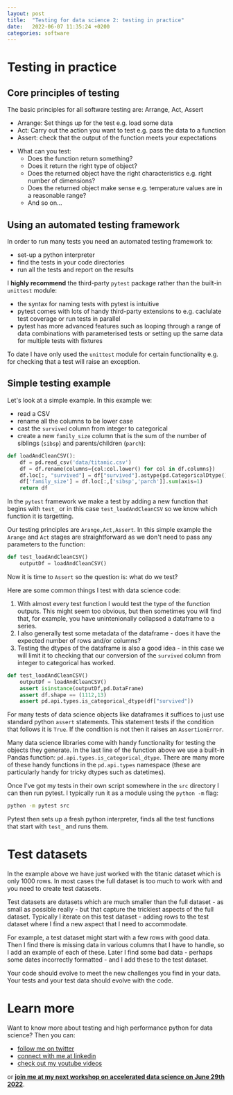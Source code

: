 ```yaml
---
layout: post
title:  "Testing for data science 2: testing in practice"
date:   2022-06-07 11:35:24 +0200
categories: software
---
```

# Testing in practice

## Core principles of testing
The basic principles for all software testing are: Arrange, Act, Assert
  * Arrange: Set things up for the test e.g. load some data
  * Act: Carry out the action you want to test e.g. pass the data to a function
  * Assert: check that the output of the function meets your expectations

- What can you test:
  * Does the function return something?
  * Does it return the right type of object?
  * Does the returned object have the right characteristics e.g. right number of dimensions?
  * Does the returned object make sense e.g. temperature values are in a reasonable range?
  * And so on...


## Using an automated testing framework
In order to run many tests you need an automated testing framework to:
- set-up a python interpreter
- find the tests in your code directories
- run all the tests and report on the results

I **highly recommend** the third-party `pytest` package rather than the built-in `unittest` module:
- the syntax for naming tests with pytest is intuitive
- pytest comes with lots of handy third-party extensions to e.g. caclulate test coverage or run tests in parallel
- pytest has more advanced features such as looping through a range of data combinations with parameterised tests or setting up the same data for multiple tests with fixtures

To date I have only used the `unittest` module for certain functionality e.g. for checking that a test will raise an exception.

## Simple testing example
Let's look at a simple example. In this example we:
- read a CSV
- rename all the columns to be lower case
- cast the `survived` column from integer to categorical
- create a new `family_size` column that is the sum of the number of siblings (`sibsp`) and parents/children (`parch`):
```python
def loadAndCleanCSV():
    df = pd.read_csv('data/titanic.csv')
    df = df.rename(columns={col:col.lower() for col in df.columns})
    df.loc[:, "survived"] = df["survived"].astype(pd.CategoricalDtype())
    df['family_size'] = df.loc[:,['sibsp','parch']].sum(axis=1)
    return df
```
In the `pytest` framework we make a test by adding a new function that begins with `test_` or in this case `test_loadAndCleanCSV` so we know which function it is targetting.

Our testing principles are `Arange,Act,Assert`. In this simple example the `Arange` and `Act` stages are straightforward as we don't need to pass any parameters to the function:

```python
def test_loadAndCleanCSV()
    outputDf = loadAndCleanCSV()
```

Now it is time to `Assert` so the question is: what do we test? 

Here are some common things I test with data science code:
1. With almost every test function I would test the type of the function outputs. This might seem too obvious, but then sometimes you will find that, for example, you have unintenionally collapsed a dataframe to a series.
2. I also generally test some metadata of the dataframe - does it have the expected number of rows and/or columns?
3. Testing the dtypes of the dataframe is also a good idea - in this case we will limit it to checking that our conversion of the `survived` column from integer to categorical has worked.

```python
def test_loadAndCleanCSV()
    outputDf = loadAndCleanCSV()
    assert isinstance(outputDf,pd.DataFrame)
    assert df.shape == (1112,13)
    assert pd.api.types.is_categorical_dtype(df["survived"])
```

For many tests of data science objects like dataframes it suffices to just use  standard python `assert` statements. This statement tests if the condition that follows it is `True`. If the condition is not then it raises an `AssertionError`. 

Many data science libraries come with handy functionality for testing the objects they generate. In the last line of the function above we use a built-in Pandas function: `pd.api.types.is_categorical_dtype`. There are many more of these handy functions in the `pd.api.types` namespace (these are particularly handy for tricky dtypes such as datetimes).

Once I've got my tests in their own script somewhere in the `src` directory I can then run pytest. I typically run it as a module using the `python -m` flag:
```bash
python -m pytest src
```
Pytest then sets up a fresh python interpreter, finds all the test functions that start with `test_` and runs them.

# Test datasets
In the example above we have just worked with the titanic dataset which is only 1000 rows. In most cases the full dataset is too much to work with and you need to create test datasets.

Test datasets are datasets which are much smaller than the full dataset - as small as possible really - but that capture the trickiest aspects of the full dataset. Typically I iterate on this test dataset - adding rows to the test dataset where I find a new aspect that I need to accommodate.

 For example, a test dataset might start with a few rows with good data. Then I find there is missing data in various columns that I have to handle, so I add an example of each of these. Later I find some bad data - perhaps some dates incorrectly formatted - and I add these to the test dataset.

 Your code should evolve to meet the new challenges you find in your data. Your tests and your test data should evolve with the code.


# Learn more
Want to know more about testing and high performance python for data science? Then you can:
- [follow me on twitter](https://twitter.com/braaannigan)
- [connect with me at linkedin](https://www.linkedin.com/in/liam-brannigan-9080b214a/)
- [check out my youtube videos](https://www.youtube.com/watch?v=nGritAo-71o)

or [**join me at my next workshop on accelerated data science on June 29th 2022**](https://www.eventbrite.com/e/accelerated-data-science-with-polars-tickets-304694197547).
